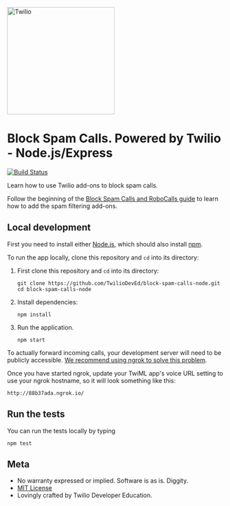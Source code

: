 <a href="https://www.twilio.com">
  <img src="https://static0.twilio.com/marketing/bundles/marketing/img/logos/wordmark-red.svg" alt="Twilio" width="250" />
</a>

# Block Spam Calls. Powered by Twilio - Node.js/Express
[![Build
Status](https://travis-ci.org/TwilioDevEd/block-spam-calls-node.svg?branch=master)](https://travis-ci.org/TwilioDevEd/block-spam-calls-node)

Learn how to use Twilio add-ons to block spam calls.

Follow the beginning of the [Block Spam Calls and RoboCalls guide](https://www.twilio.com/docs/voice/tutorials/block-spam-calls-and-robocalls-python) to learn how to add the spam filtering add-ons.


## Local development

First you need to install either [Node.js](http://nodejs.org/), which
should also install [npm](https://www.npmjs.com/).

To run the app locally, clone this repository and `cd` into its directory:

1. First clone this repository and `cd` into its directory:
   ```
   git clone https://github.com/TwilioDevEd/block-spam-calls-node.git
   cd block-spam-calls-node
   ```

1. Install dependencies:

    ```
    npm install
    ```

1. Run the application.

    ```
    npm start
    ```

To actually forward incoming calls, your development server will need to be publicly accessible. [We recommend using ngrok to solve this problem](https://www.twilio.com/blog/2015/09/6-awesome-reasons-to-use-ngrok-when-testing-webhooks.html).

Once you have started ngrok, update your TwiML app's voice URL setting to use your ngrok hostname, so it will look something like this:

```
http://88b37ada.ngrok.io/
```

## Run the tests

You can run the tests locally by typing

```
npm test
```

## Meta

* No warranty expressed or implied. Software is as is. Diggity.
* [MIT License](http://www.opensource.org/licenses/mit-license.html)
* Lovingly crafted by Twilio Developer Education.
